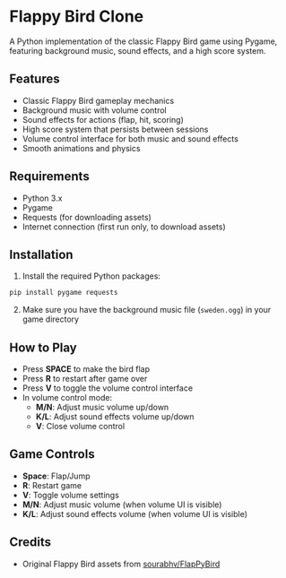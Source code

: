 # Flappy Bird Clone

A Python implementation of the classic Flappy Bird game using Pygame, featuring background music, sound effects, and a high score system.

## Features

- Classic Flappy Bird gameplay mechanics
- Background music with volume control
- Sound effects for actions (flap, hit, scoring)
- High score system that persists between sessions
- Volume control interface for both music and sound effects
- Smooth animations and physics

## Requirements

- Python 3.x
- Pygame
- Requests (for downloading assets)
- Internet connection (first run only, to download assets)

## Installation

1. Install the required Python packages:

```bash
pip install pygame requests
```

2. Make sure you have the background music file (`sweden.ogg`) in your game directory

## How to Play

- Press **SPACE** to make the bird flap
- Press **R** to restart after game over
- Press **V** to toggle the volume control interface
- In volume control mode:
  - **M/N**: Adjust music volume up/down
  - **K/L**: Adjust sound effects volume up/down
  - **V**: Close volume control

## Game Controls

- **Space**: Flap/Jump
- **R**: Restart game
- **V**: Toggle volume settings
- **M/N**: Adjust music volume (when volume UI is visible)
- **K/L**: Adjust sound effects volume (when volume UI is visible)

## Credits

- Original Flappy Bird assets from [sourabhv/FlapPyBird](https://github.com/sourabhv/FlapPyBird)
